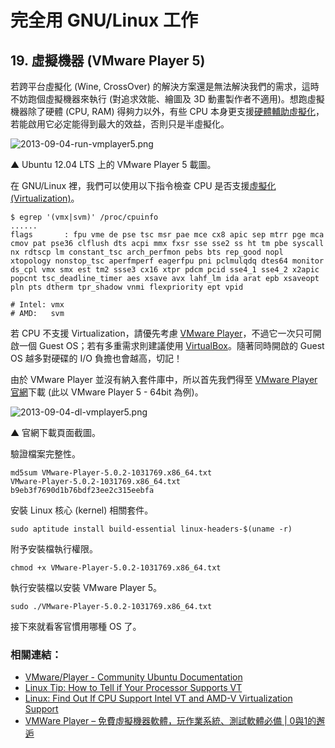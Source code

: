# 完全用 GNU/Linux 工作

## 19. 虛擬機器 (VMware Player 5)

若跨平台虛擬化 (Wine, CrossOver) 的解決方案還是無法解決我們的需求，這時不妨跑個虛擬機器來執行 (對追求效能、繪圖及 3D 動畫製作者不適用)。想跑虛擬機器除了硬體 (CPU, RAM) 得夠力以外，有些 CPU 本身更支援[硬體輔助虛擬化](http://zh.wikipedia.org/wiki/%E7%A1%AC%E4%BB%B6%E8%99%9A%E6%8B%9F%E5%8C%96#.E7.A1.AC.E4.BB.B6.E8.BE.85.E5.8A.A9.E8.99.9A.E6.8B.9F.E5.8C.96)，若能啟用它必定能得到最大的效益，否則只是半虛擬化。

![2013-09-04-run-vmplayer5.png](http://3.bp.blogspot.com/-6Bc4qQ-JaJk/UicFqN5gwwI/AAAAAAAAVpg/YltsMNlecQ4/s640/2013-09-04-run-vmplayer5.png)

▲ Ubuntu 12.04 LTS 上的 VMware Player 5 載圖。

在 GNU/Linux 裡，我們可以使用以下指令檢查 CPU 是否支援[虛擬化 (Virtualization)](http://zh.wikipedia.org/wiki/%E8%99%9B%E6%93%AC%E5%8C%96)。

	$ egrep '(vmx|svm)' /proc/cpuinfo
	......
	flags       : fpu vme de pse tsc msr pae mce cx8 apic sep mtrr pge mca cmov pat pse36 clflush dts acpi mmx fxsr sse sse2 ss ht tm pbe syscall nx rdtscp lm constant_tsc arch_perfmon pebs bts rep_good nopl xtopology nonstop_tsc aperfmperf eagerfpu pni pclmulqdq dtes64 monitor ds_cpl vmx smx est tm2 ssse3 cx16 xtpr pdcm pcid sse4_1 sse4_2 x2apic popcnt tsc_deadline_timer aes xsave avx lahf_lm ida arat epb xsaveopt pln pts dtherm tpr_shadow vnmi flexpriority ept vpid  
	  
	# Intel: vmx
	# AMD:   svm

若 CPU 不支援 Virtualization，請優先考慮 [VMware Player](http://zh.wikipedia.org/wiki/VMware#VMware_Player)，不過它一次只可開啟一個 Guest OS；若有多重需求則建議使用 [VirtualBox](http://zh.wikipedia.org/wiki/VirtualBox)。隨著同時開啟的 Guest OS 越多對硬碟的 I/O 負擔也會越高，切記！

由於 VMware Player 並沒有納入套件庫中，所以首先我們得至 [VMware Player 官網](https://my.vmware.com/web/vmware/free#desktop_end_user_computing/vmware_player/5_0)下載 (此以 VMware Player 5 - 64bit 為例)。

![2013-09-04-dl-vmplayer5.png](http://1.bp.blogspot.com/-gnFmInPjZig/UicFUWWgwBI/AAAAAAAAVpY/hoFrjtAZRNo/s640/2013-09-04-dl-vmplayer5.png)

▲ 官網下載頁面截圖。

驗證檔案完整性。

    md5sum VMware-Player-5.0.2-1031769.x86_64.txt
	VMware-Player-5.0.2-1031769.x86_64.txt	b9eb3f7690d1b76bdf23ee2c315eebfa

安裝 Linux 核心 (kernel) 相關套件。

	sudo aptitude install build-essential linux-headers-$(uname -r)

附予安裝檔執行權限。
	
	chmod +x VMware-Player-5.0.2-1031769.x86_64.txt

執行安裝檔以安裝 VMware Player 5。
	
	sudo ./VMware-Player-5.0.2-1031769.x86_64.txt

接下來就看客官慣用哪種 OS 了。

### 相關連結：

- [VMware/Player - Community Ubuntu Documentation](https://help.ubuntu.com/community/VMware/Player)
- [Linux Tip: How to Tell if Your Processor Supports VT](http://www.howtogeek.com/howto/linux/linux-tip-how-to-tell-if-your-processor-supports-vt/)
- [Linux: Find Out If CPU Support Intel VT and AMD-V Virtualization Support](http://www.cyberciti.biz/faq/linux-xen-vmware-kvm-intel-vt-amd-v-support/)
- [VMWare Player – 免費虛擬機器軟體，玩作業系統、測試軟體必備 | 0與1的邂逅](http://blog.joaoko.net/archives/3880)

